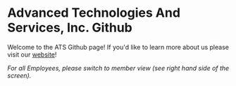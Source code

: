 # Advanced Technologies And Services, Inc. Github
Welcome to the ATS Github page! If you'd like to learn more about us please visit our [website](www.atso.com)!

*For all Employees, please switch to member view (see right hand side of the screen).*
